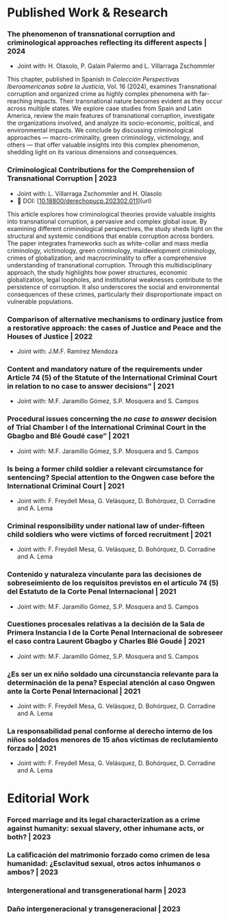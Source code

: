 # Published Work & Research
### The phenomenon of transnational corruption and criminological approaches reflecting its different aspects | 2024
  * Joint with: H. Olasolo, P. Galain Palermo and L. Villarraga Zschommler

This chapter, published in Spanish in _Colección Perspectivas Iberoamericanas sobre la Justicia_, Vol. 16 (2024), examines Transnational corruption and organized crime as highly complex phenomena with far-reaching impacts. Their transnational nature becomes evident as they occur across multiple states. We explore case studies from Spain and Latin America, review the main features of transnational corruption, investigate the organizations involved, and analyze its socio-economic, political, and environmental impacts. We conclude by discussing criminological approaches — macro-criminality, green criminology, victimology, and others — that offer valuable insights into this complex phenomenon, shedding light on its various dimensions and consequences.


### Criminological Contributions for the Comprehension of Transnational Corruption | 2023
  * Joint with: L. Villarraga Zschommler and H. Olasolo
  * 🔗 DOI: [[10.18800/derechopucp.202302.011](https://doi.org/10.18800/derechopucp.202302.011)](url)

This article explores how criminological theories provide valuable insights into transnational corruption, a pervasive and complex global issue. By examining different criminological perspectives, the study sheds light on the structural and systemic conditions that enable corruption across borders. The paper integrates frameworks such as white-collar and mass media criminology, victimology, green criminology, maldevelopment criminology, crimes of globalization, and macrocriminality to offer a comprehensive understanding of transnational corruption.
Through this multidisciplinary approach, the study highlights how power structures, economic globalization, legal loopholes, and institutional weaknesses contribute to the persistence of corruption. It also underscores the social and environmental consequences of these crimes, particularly their disproportionate impact on vulnerable populations.

### Comparison of alternative mechanisms to ordinary justice from a restorative approach: the cases of Justice and Peace and the Houses of Justice | 2022
  * Joint with: J.M.F. Ramírez Mendoza 


### Content and mandatory nature of the requirements under Article 74 (5) of the Statute of the International Criminal Court in relation to no case to answer decisions” | 2021
  * Joint with: M.F. Jaramillo Gómez, S.P. Mosquera and S. Campos 


### Procedural issues concerning the _no case to answer_ decision of Trial Chamber I of the International Criminal Court in the Gbagbo and Blé Goudé case”  | 2021
  * Joint with: M.F. Jaramillo Gómez, S.P. Mosquera and S. Campos


### Is being a former child soldier a relevant circumstance for sentencing? Special attention to the Ongwen case before the International Criminal Court | 2021
  * Joint with: F. Freydell Mesa, G. Velásquez, D. Bohórquez, D. Corradine and A. Lema 


### Criminal responsibility under national law of under-fifteen child soldiers who were victims of forced recruitment | 2021
  * Joint with: F. Freydell Mesa, G. Velásquez, D. Bohórquez, D. Corradine and A. Lema 

### Contenido y naturaleza vinculante para las decisiones de sobreseimiento de los requisitos previstos en el artículo 74 (5) del Estatuto de la Corte Penal Internacional | 2021
  * Joint with: M.F. Jaramillo Gómez, S.P. Mosquera and S. Campos 


### Cuestiones procesales relativas a la decisión de la Sala de Primera Instancia I de la Corte Penal Internacional de sobreseer el caso contra Laurent Gbagbo y Charles Blé Goudé | 2021
  * Joint with: M.F. Jaramillo Gómez, S.P. Mosquera and S. Campos 

### ¿Es ser un ex niño soldado una circunstancia relevante para la determinación de la pena? Especial atención al caso Ongwen ante la Corte Penal Internacional | 2021
 * Joint with: F. Freydell Mesa, G. Velásquez, D. Bohórquez, D. Corradine and A. Lema 

### La responsabilidad penal conforme al derecho interno de los niños soldados menores de 15 años víctimas de reclutamiento forzado | 2021
 * Joint with: F. Freydell Mesa, G. Velásquez, D. Bohórquez, D. Corradine and A. Lema


# Editorial Work 
### Forced marriage and its legal characterization as a crime against humanity: sexual slavery, other inhumane acts, or both? | 2023
 

### La calificación del matrimonio forzado como crimen de lesa humanidad: ¿Esclavitud sexual, otros actos inhumanos o ambos? | 2023

### Intergenerational and transgenerational harm | 2023

### Daño intergeneracional y transgeneracional | 2023
